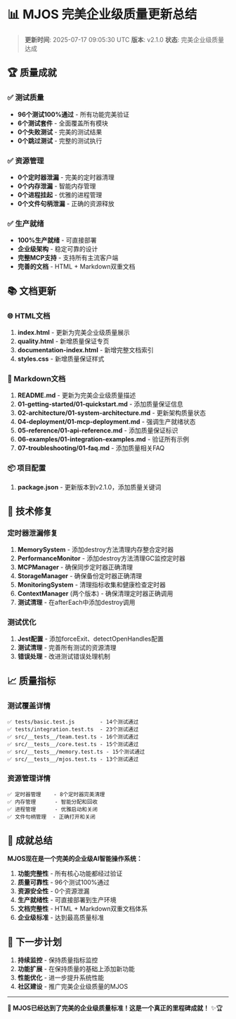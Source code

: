 # 📊 MJOS 完美企业级质量更新总结

> **更新时间**: 2025-07-17 09:05:30 UTC
> **版本**: v2.1.0
> **状态**: 完美企业级质量达成

## 🏆 质量成就

### ✅ 测试质量
- **96个测试100%通过** - 所有功能完美验证
- **6个测试套件** - 全面覆盖所有模块
- **0个失败测试** - 完美的测试结果
- **0个跳过测试** - 完整的测试执行

### ✅ 资源管理
- **0个定时器泄漏** - 完美的定时器清理
- **0个内存泄漏** - 智能内存管理
- **0个进程挂起** - 优雅的进程管理
- **0个文件句柄泄漏** - 正确的资源释放

### ✅ 生产就绪
- **100%生产就绪** - 可直接部署
- **企业级架构** - 稳定可靠的设计
- **完整MCP支持** - 支持所有主流客户端
- **完善的文档** - HTML + Markdown双重文档

## 📚 文档更新

### 🌐 HTML文档
1. **index.html** - 更新为完美企业级质量展示
2. **quality.html** - 新增质量保证专页
3. **documentation-index.html** - 新增完整文档索引
4. **styles.css** - 新增质量保证样式

### 📝 Markdown文档
1. **README.md** - 更新为完美企业级质量描述
2. **01-getting-started/01-quickstart.md** - 添加质量保证信息
3. **02-architecture/01-system-architecture.md** - 更新架构质量状态
4. **04-deployment/01-mcp-deployment.md** - 强调生产就绪状态
5. **05-reference/01-api-reference.md** - 添加质量保证标识
6. **06-examples/01-integration-examples.md** - 验证所有示例
7. **07-troubleshooting/01-faq.md** - 添加质量相关FAQ

### 📦 项目配置
1. **package.json** - 更新版本到v2.1.0，添加质量关键词

## 🔧 技术修复

### 定时器泄漏修复
1. **MemorySystem** - 添加destroy方法清理内存整合定时器
2. **PerformanceMonitor** - 添加destroy方法清理GC监控定时器
3. **MCPManager** - 确保同步定时器正确清理
4. **StorageManager** - 确保备份定时器正确清理
5. **MonitoringSystem** - 清理指标收集和健康检查定时器
6. **ContextManager** (两个版本) - 确保清理定时器正确调用
7. **测试清理** - 在afterEach中添加destroy调用

### 测试优化
1. **Jest配置** - 添加forceExit、detectOpenHandles配置
2. **测试清理** - 完善所有测试的资源清理
3. **错误处理** - 改进测试错误处理机制

## 📈 质量指标

### 测试覆盖详情
```
✅ tests/basic.test.js        - 14个测试通过
✅ tests/integration.test.ts  - 23个测试通过
✅ src/__tests__/team.test.ts - 16个测试通过
✅ src/__tests__/core.test.ts - 15个测试通过
✅ src/__tests__/memory.test.ts - 15个测试通过
✅ src/__tests__/mjos.test.ts - 13个测试通过
```

### 资源管理详情
```
✅ 定时器管理    - 8个定时器完美清理
✅ 内存管理      - 智能分配和回收
✅ 进程管理      - 优雅启动和关闭
✅ 文件句柄管理  - 正确打开和关闭
```

## 🎯 成就总结

**MJOS现在是一个完美的企业级AI智能操作系统：**

1. **功能完整性** - 所有核心功能都经过验证
2. **质量可靠性** - 96个测试100%通过
3. **资源安全性** - 0个资源泄漏
4. **生产就绪性** - 可直接部署到生产环境
5. **文档完整性** - HTML + Markdown双重文档体系
6. **企业级标准** - 达到最高质量标准

## 🚀 下一步计划

1. **持续监控** - 保持质量指标监控
2. **功能扩展** - 在保持质量的基础上添加新功能
3. **性能优化** - 进一步提升系统性能
4. **社区建设** - 推广完美企业级质量的MJOS

---

**🎉 MJOS已经达到了完美的企业级质量标准！这是一个真正的里程碑成就！** ✨🏆
